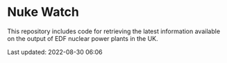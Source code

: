 # Nuke Watch

This repository includes code for retrieving the latest information available on the output of EDF nuclear power plants in the UK.

Last updated: 2022-08-30 06:06